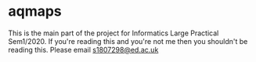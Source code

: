 # aqmaps
This is the main part of the project for Informatics Large Practical Sem1/2020. 
If you're reading this and you're not me then you shouldn't be reading this. 
Please email s1807298@ed.ac.uk 
